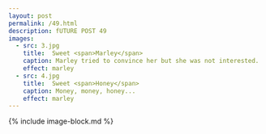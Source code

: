 ```yaml
---
layout: post
permalink: /49.html
description: fUTURE POST 49
images:
  - src: 3.jpg
    title:  Sweet <span>Marley</span>
    caption: Marley tried to convince her but she was not interested. 
    effect: marley
  - src: 4.jpg
    title:  Sweet <span>Honey</span>
    caption: Money, money, honey... 
    effect: marley 
---
```


{% include image-block.md %}

